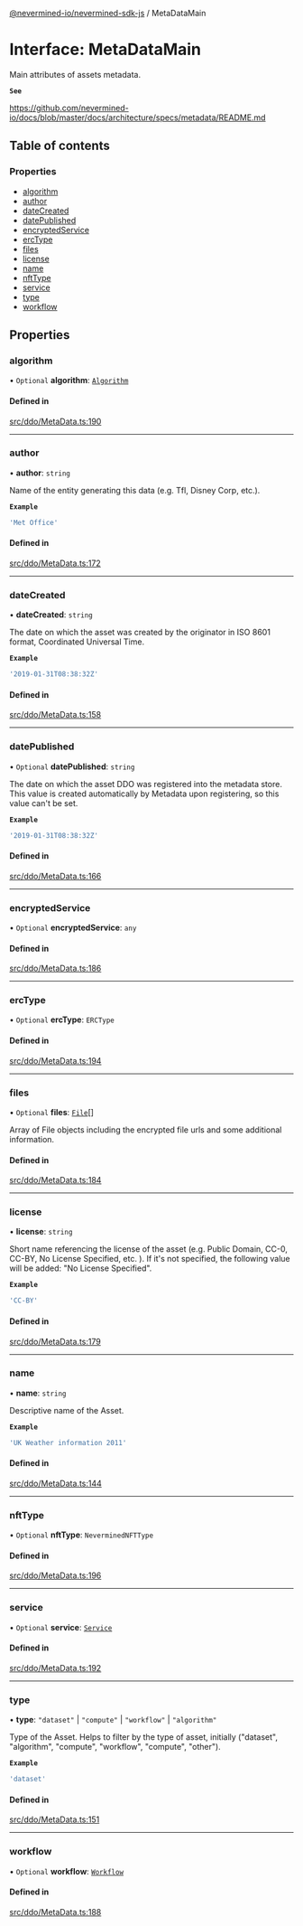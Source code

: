 [@nevermined-io/nevermined-sdk-js](../code-reference.md) / MetaDataMain

# Interface: MetaDataMain

Main attributes of assets metadata.

**`See`**

https://github.com/nevermined-io/docs/blob/master/docs/architecture/specs/metadata/README.md

## Table of contents

### Properties

- [algorithm](MetaDataMain.md#algorithm)
- [author](MetaDataMain.md#author)
- [dateCreated](MetaDataMain.md#datecreated)
- [datePublished](MetaDataMain.md#datepublished)
- [encryptedService](MetaDataMain.md#encryptedservice)
- [ercType](MetaDataMain.md#erctype)
- [files](MetaDataMain.md#files)
- [license](MetaDataMain.md#license)
- [name](MetaDataMain.md#name)
- [nftType](MetaDataMain.md#nfttype)
- [service](MetaDataMain.md#service)
- [type](MetaDataMain.md#type)
- [workflow](MetaDataMain.md#workflow)

## Properties

### algorithm

• `Optional` **algorithm**: [`Algorithm`](Algorithm.md)

#### Defined in

[src/ddo/MetaData.ts:190](https://github.com/nevermined-io/sdk-js/blob/55f88d2/src/ddo/MetaData.ts#L190)

---

### author

• **author**: `string`

Name of the entity generating this data (e.g. Tfl, Disney Corp, etc.).

**`Example`**

```ts
'Met Office'
```

#### Defined in

[src/ddo/MetaData.ts:172](https://github.com/nevermined-io/sdk-js/blob/55f88d2/src/ddo/MetaData.ts#L172)

---

### dateCreated

• **dateCreated**: `string`

The date on which the asset was created by the originator in
ISO 8601 format, Coordinated Universal Time.

**`Example`**

```ts
'2019-01-31T08:38:32Z'
```

#### Defined in

[src/ddo/MetaData.ts:158](https://github.com/nevermined-io/sdk-js/blob/55f88d2/src/ddo/MetaData.ts#L158)

---

### datePublished

• `Optional` **datePublished**: `string`

The date on which the asset DDO was registered into the metadata store.
This value is created automatically by Metadata upon registering,
so this value can't be set.

**`Example`**

```ts
'2019-01-31T08:38:32Z'
```

#### Defined in

[src/ddo/MetaData.ts:166](https://github.com/nevermined-io/sdk-js/blob/55f88d2/src/ddo/MetaData.ts#L166)

---

### encryptedService

• `Optional` **encryptedService**: `any`

#### Defined in

[src/ddo/MetaData.ts:186](https://github.com/nevermined-io/sdk-js/blob/55f88d2/src/ddo/MetaData.ts#L186)

---

### ercType

• `Optional` **ercType**: `ERCType`

#### Defined in

[src/ddo/MetaData.ts:194](https://github.com/nevermined-io/sdk-js/blob/55f88d2/src/ddo/MetaData.ts#L194)

---

### files

• `Optional` **files**: [`File`](File.md)[]

Array of File objects including the encrypted file urls and some additional information.

#### Defined in

[src/ddo/MetaData.ts:184](https://github.com/nevermined-io/sdk-js/blob/55f88d2/src/ddo/MetaData.ts#L184)

---

### license

• **license**: `string`

Short name referencing the license of the asset (e.g. Public Domain, CC-0, CC-BY, No License Specified, etc. ).
If it's not specified, the following value will be added: "No License Specified".

**`Example`**

```ts
'CC-BY'
```

#### Defined in

[src/ddo/MetaData.ts:179](https://github.com/nevermined-io/sdk-js/blob/55f88d2/src/ddo/MetaData.ts#L179)

---

### name

• **name**: `string`

Descriptive name of the Asset.

**`Example`**

```ts
'UK Weather information 2011'
```

#### Defined in

[src/ddo/MetaData.ts:144](https://github.com/nevermined-io/sdk-js/blob/55f88d2/src/ddo/MetaData.ts#L144)

---

### nftType

• `Optional` **nftType**: `NeverminedNFTType`

#### Defined in

[src/ddo/MetaData.ts:196](https://github.com/nevermined-io/sdk-js/blob/55f88d2/src/ddo/MetaData.ts#L196)

---

### service

• `Optional` **service**: [`Service`](Service.md)

#### Defined in

[src/ddo/MetaData.ts:192](https://github.com/nevermined-io/sdk-js/blob/55f88d2/src/ddo/MetaData.ts#L192)

---

### type

• **type**: `"dataset"` \| `"compute"` \| `"workflow"` \| `"algorithm"`

Type of the Asset. Helps to filter by the type of asset,
initially ("dataset", "algorithm", "compute", "workflow", "compute", "other").

**`Example`**

```ts
'dataset'
```

#### Defined in

[src/ddo/MetaData.ts:151](https://github.com/nevermined-io/sdk-js/blob/55f88d2/src/ddo/MetaData.ts#L151)

---

### workflow

• `Optional` **workflow**: [`Workflow`](Workflow.md)

#### Defined in

[src/ddo/MetaData.ts:188](https://github.com/nevermined-io/sdk-js/blob/55f88d2/src/ddo/MetaData.ts#L188)
